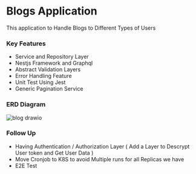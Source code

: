 # Blogs Application

This application to Handle Blogs to Different Types of Users

### Key Features

- Service and Repository Layer
- Nestjs Framework and Graphql
- Abstract Validation Layers
- Error Handling Feature
- Unit Test Using Jest
- Generic Pagination Service

### ERD Diagram

![blog drawio](https://user-images.githubusercontent.com/55209776/216788581-15251003-f157-44cd-bb67-8740a82affe5.png)

### Follow Up

- Having Authentication / Authorization Layer ( Add a Layer to Descrypt User token and Get User Data )
- Move Cronjob to K8S to avoid Multiple runs for all Replicas we have
- E2E Test
